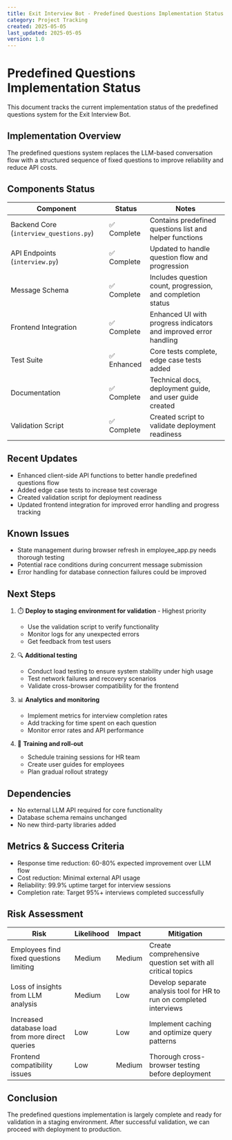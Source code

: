 ```yaml
---
title: Exit Interview Bot - Predefined Questions Implementation Status
category: Project Tracking
created: 2025-05-05
last_updated: 2025-05-05
version: 1.0
---
```


# Predefined Questions Implementation Status

This document tracks the current implementation status of the predefined questions system for the Exit Interview Bot.

## Implementation Overview

The predefined questions system replaces the LLM-based conversation flow with a structured sequence of fixed questions to improve reliability and reduce API costs.

## Components Status

| Component | Status | Notes |
|-----------|--------|-------|
| Backend Core (`interview_questions.py`) | ✅ Complete | Contains predefined questions list and helper functions |
| API Endpoints (`interview.py`) | ✅ Complete | Updated to handle question flow and progression |
| Message Schema | ✅ Complete | Includes question count, progression, and completion status |
| Frontend Integration | ✅ Complete | Enhanced UI with progress indicators and improved error handling |
| Test Suite | ✅ Enhanced | Core tests complete, edge case tests added |
| Documentation | ✅ Complete | Technical docs, deployment guide, and user guide created |
| Validation Script | ✅ Complete | Created script to validate deployment readiness |

## Recent Updates

- Enhanced client-side API functions to better handle predefined questions flow
- Added edge case tests to increase test coverage
- Created validation script for deployment readiness
- Updated frontend integration for improved error handling and progress tracking

## Known Issues

- State management during browser refresh in employee_app.py needs thorough testing
- Potential race conditions during concurrent message submission
- Error handling for database connection failures could be improved

## Next Steps

1. ⏱️ **Deploy to staging environment for validation** - Highest priority
   - Use the validation script to verify functionality
   - Monitor logs for any unexpected errors
   - Get feedback from test users

2. 🔍 **Additional testing** 
   - Conduct load testing to ensure system stability under high usage
   - Test network failures and recovery scenarios
   - Validate cross-browser compatibility for the frontend

3. 📊 **Analytics and monitoring**
   - Implement metrics for interview completion rates
   - Add tracking for time spent on each question
   - Monitor error rates and API performance

4. 📖 **Training and roll-out**
   - Schedule training sessions for HR team
   - Create user guides for employees
   - Plan gradual rollout strategy

## Dependencies

- No external LLM API required for core functionality
- Database schema remains unchanged
- No new third-party libraries added

## Metrics & Success Criteria

- Response time reduction: 60-80% expected improvement over LLM flow
- Cost reduction: Minimal external API usage
- Reliability: 99.9% uptime target for interview sessions
- Completion rate: Target 95%+ interviews completed successfully

## Risk Assessment

| Risk | Likelihood | Impact | Mitigation |
|------|------------|--------|------------|
| Employees find fixed questions limiting | Medium | Medium | Create comprehensive question set with all critical topics |
| Loss of insights from LLM analysis | Medium | Low | Develop separate analysis tool for HR to run on completed interviews |
| Increased database load from more direct queries | Low | Low | Implement caching and optimize query patterns |
| Frontend compatibility issues | Low | Medium | Thorough cross-browser testing before deployment |

## Conclusion

The predefined questions implementation is largely complete and ready for validation in a staging environment. After successful validation, we can proceed with deployment to production. 